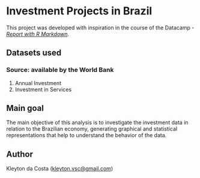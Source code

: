 # Investment Projects in Brazil

This project was developed with inspiration in the course of the Datacamp - [*Report with R Markdown*](https://datacamp.com/courses/reporting-with-rmarkdown).

## Datasets used

### Source: available by the World Bank

1. Annual Investment
2. Investment in Services

## Main goal

The main objective of this analysis is to investigate the investment data in relation to the Brazilian economy, generating graphical and statistical representations that help to understand the behavior of the data.

## Author

Kleyton da Costa (kleyton.vsc@gmail.com)
